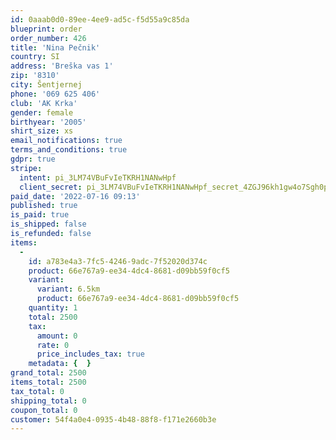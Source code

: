 ```yaml
---
id: 0aaab0d0-89ee-4ee9-ad5c-f5d55a9c85da
blueprint: order
order_number: 426
title: 'Nina Pečnik'
country: SI
address: 'Breška vas 1'
zip: '8310'
city: Šentjernej
phone: '069 625 406'
club: 'AK Krka'
gender: female
birthyear: '2005'
shirt_size: xs
email_notifications: true
terms_and_conditions: true
gdpr: true
stripe:
  intent: pi_3LM74VBuFvIeTKRH1NANwHpf
  client_secret: pi_3LM74VBuFvIeTKRH1NANwHpf_secret_4ZGJ96kh1gw4o7Sgh0pPLuoWW
paid_date: '2022-07-16 09:13'
published: true
is_paid: true
is_shipped: false
is_refunded: false
items:
  -
    id: a783e4a3-7fc5-4246-9adc-7f52020d374c
    product: 66e767a9-ee34-4dc4-8681-d09bb59f0cf5
    variant:
      variant: 6.5km
      product: 66e767a9-ee34-4dc4-8681-d09bb59f0cf5
    quantity: 1
    total: 2500
    tax:
      amount: 0
      rate: 0
      price_includes_tax: true
    metadata: {  }
grand_total: 2500
items_total: 2500
tax_total: 0
shipping_total: 0
coupon_total: 0
customer: 54f4a0e4-0935-4b48-88f8-f171e2660b3e
---
```

